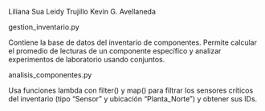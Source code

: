 Liliana Sua
Leidy Trujillo
Kevin G. Avellaneda

gestion_inventario.py

Contiene la base de datos del inventario de componentes. Permite calcular el promedio de lecturas de un componente específico y analizar experimentos de laboratorio usando conjuntos.

analisis_componentes.py

Usa funciones lambda con filter() y map() para filtrar los sensores críticos del inventario (tipo “Sensor” y ubicación “Planta_Norte”) y obtener sus IDs.